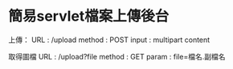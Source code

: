 # 簡易servlet檔案上傳後台

上傳：
 URL : /upload
 method : POST
 input : multipart content

取得圖檔
 URL : /upload?file
 method : GET
 param : file=檔名.副檔名
